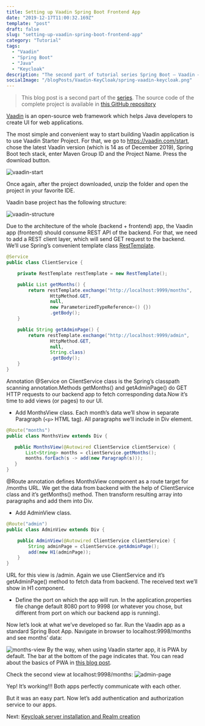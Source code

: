 ```yaml
---
title: Setting up Vaadin Spring Boot Frontend App
date: "2019-12-17T11:00:32.169Z"
template: "post"
draft: false
slug: "setting-up-vaadin-spring-boot-frontend-app"
category: "Tutorial"
tags:
  - "Vaadin"
  - "Spring Boot"
  - "Java"
  - "Keycloak"
description: "The second part of tutorial series Spring Boot – Vaadin – Keycloak – Spring Security Integration."
socialImage: "/blogPosts/Vaadin-KeyCloak/spring-vaadin-keycloak.png"
---
```


> This blog post is a second part of the [series](https://ramonak.io/posts/spring-boot-vaadin-keycloak-spring-security-integration).
> The source code of the complete project is available in <a href="https://github.com/KaterinaLupacheva/spring-boot-vaadin-keycloak-demo" target="_blank">this GitHub repository</a>


[Vaadin](https://vaadin.com/) is an open-source web framework which helps Java developers to create UI for web applications.

The most simple and convenient way to start building Vaadin application is to use Vaadin Starter Project. For that, we go to https://vaadin.com/start, chose the latest Vaadin version (which is 14 as of December 2019), Spring Boot tech stack, enter Maven Group ID and the Project Name. Press the download button.

![vaadin-start](/blogPosts/Vaadin-KeyCloak/vaadin-start.JPG)

Once again, after the project downloaded, unzip the folder and open the project in your favorite IDE.

Vaadin base project has the following structure:

![vaadin-structure](/blogPosts/Vaadin-KeyCloak/vaadin-structure.JPG)

Due to the architecture of the whole (backend + frontend) app, the Vaadin app (frontend) should consume REST API of the backend. For that, we need to add a REST client layer, which will send GET request to the backend. We’ll use Spring’s convenient template class [RestTemplate](https://docs.spring.io/spring/docs/current/javadoc-api/org/springframework/web/client/RestTemplate.html).

```java
@Service
public class ClientService {

    private RestTemplate restTemplate = new RestTemplate();

    public List getMonths() {
        return restTemplate.exchange("http://localhost:9999/months",
                HttpMethod.GET,
                null,
                new ParameterizedTypeReference>() {})
                .getBody();
    }

    public String getAdminPage() {
        return restTemplate.exchange("http://localhost:9999/admin",
                HttpMethod.GET,
                null,
                String.class)
                .getBody();
    }
}
```

Annotation @Service on ClientService class is the Spring’s classpath scanning annotation.Methods getMonths() and getAdminPage() do GET HTTP requests to our backend app to fetch corresponding data.Now it’s time to add views (or pages) to our UI. 
* Add MonthsView class. Each month’s data we’ll show in separate Paragraph (```<p>``` HTML tag). All paragraphs we’ll include in Div element.

```java
@Route("months")
public class MonthsView extends Div {

   public MonthsView(@Autowired ClientService clientService) {
       List<String> months = clientService.getMonths();
       months.forEach(s -> add(new Paragraph(s)));
   }
}
```

@Route annotation defines MonthsView component as a route target for /months URL. We get the data from backend with the help of ClientService class and it’s getMonths() method. Then transform resulting array into paragraphs and add them into Div.

* Add AdminView class.
```java
@Route("admin")
public class AdminView extends Div {

    public AdminView(@Autowired ClientService clientService) {
        String adminPage = clientService.getAdminPage();
        add(new H1(adminPage));
    }
}
```

URL for this view is /admin. Again we use ClientService and it’s getAdminPage() method to fetch data from backend. The received text we’ll show in H1 component.

* Define the port on which the app will run. In the application.properties file change default 8080 port to 9998 (or whatever you chose, but different from port on which our backend app is running).

Now let’s look at what we’ve developed so far. Run the Vaadin app as a standard Spring Boot App. Navigate in browser to localhost:9998/months and see months’ data:

![months-view](/blogPosts/Vaadin-KeyCloak/months-view.JPG)
By the way, when using Vaadin starter app, it is PWA by default. The bar at the bottom of the page indicates that. You can read about the basics of PWA in [this blog post](/posts/what-is-progressive-web-app).

Check the second view at localhost:9998/months:
![admin-page](/blogPosts/Vaadin-KeyCloak/admin-page.JPG)

Yep! It’s working!!! Both apps perfectly communicate with each other. 

But it was an easy part. Now let’s add authentication and authorization service to our apps.

Next: [Keycloak server installation and Realm creation](/posts/keycloak-server-installation-and-realm-creation)